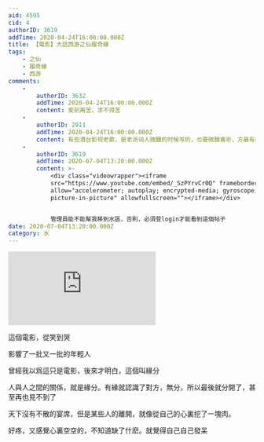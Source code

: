 ```yaml
---
aid: 4595
cid: 4
authorID: 3619
addTime: 2020-04-24T16:00:00.000Z
title: 【電影】大話西游之仙履奇緣
tags:
    - 之仙
    - 履奇緣
    - 西游
comments:
    -
        authorID: 3632
        addTime: 2020-04-24T16:00:00.000Z
        content: 爱别离苦，求不得苦
    -
        authorID: 2911
        addTime: 2020-04-24T16:00:00.000Z
        content: 有些港台影视老歌，是老派词人微醺的时候写的，也要微醺着听，方最有感觉。
    -
        authorID: 3619
        addTime: 2020-07-04T13:20:00.000Z
        content: >-
            <div class="videowrapper"><iframe
            src="https://www.youtube.com/embed/_SzPYrvCr0Q" frameborder="0"
            allow="accelerometer; autoplay; encrypted-media; gyroscope;
            picture-in-picture" allowfullscreen=""></iframe></div>


            管理員能不能幫我移到水區，否則，必須登login才能看到這個帖子
date: 2020-07-04T13:20:00.000Z
category: 水
---
```


<div class="videowrapper"><iframe src="https://www.youtube.com/embed/e6oGQQzCo-I" frameborder="0" allow="accelerometer; autoplay; encrypted-media; gyroscope; picture-in-picture" allowfullscreen=""></iframe></div>

這個電影，從笑到哭

影響了一批又一批的年輕人

曾經我以爲這只是電影，後來才明白，這個叫緣分

人與人之間的關係，就是緣分。有緣就認識了對方，無分，所以最後就分開了，甚至再也見不到了

天下沒有不散的宴席，但是某些人的離開，就像從自己的心裏挖了一塊肉。

好疼，又感覺心裏空空的，不知道缺了什麽。就覺得自己自己發呆
